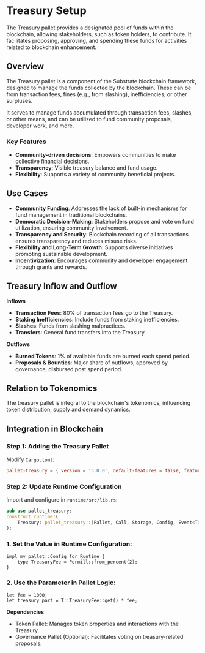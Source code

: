 # Treasury Setup

The Treasury pallet provides a designated pool of funds within the blockchain, allowing stakeholders, such as token holders, to contribute. It facilitates proposing, approving, and spending these funds for activities related to blockchain enhancement.

## Overview

The Treasury pallet is a component of the Substrate blockchain framework, designed to manage the funds collected by the blockchain. These can be from transaction fees, fines (e.g., from slashing), inefficiencies, or other surpluses.

It serves to manage funds accumulated through transaction fees, slashes, or other means, and can be utilized to fund community proposals, developer work, and more.

### Key Features

- **Community-driven decisions**: Empowers communities to make collective financial decisions.
- **Transparency**: Visible treasury balance and fund usage.
- **Flexibility**: Supports a variety of community beneficial projects.

## Use Cases

- **Community Funding**: Addresses the lack of built-in mechanisms for fund management in traditional blockchains.
- **Democratic Decision-Making**: Stakeholders propose and vote on fund utilization, ensuring community involvement.
- **Transparency and Security**: Blockchain recording of all transactions ensures transparency and reduces misuse risks.
- **Flexibility and Long-Term Growth**: Supports diverse initiatives promoting sustainable development.
- **Incentivization**: Encourages community and developer engagement through grants and rewards.

## Treasury Inflow and Outflow

**Inflows**
- **Transaction Fees**: 80% of transaction fees go to the Treasury.
- **Staking Inefficiencies**: Include funds from staking inefficiencies.
- **Slashes**: Funds from slashing malpractices.
- **Transfers**: General fund transfers into the Treasury.

**Outflows**
- **Burned Tokens**: 1% of available funds are burned each spend period.
- **Proposals & Bounties**: Major share of outflows, approved by governance, disbursed post spend period.

## Relation to Tokenomics

The treasury pallet is integral to the blockchain's tokenomics, influencing token distribution, supply and demand dynamics.

## Integration in Blockchain

### Step 1: Adding the Treasury Pallet

Modify `Cargo.toml`:

```toml
pallet-treasury = { version = '3.0.0', default-features = false, features = ['runtime-benchmarks'] }
```

### Step 2: Update Runtime Configuration

Import and configure in `runtime/src/lib.rs`:

```rs
pub use pallet_treasury;
construct_runtime!(
    Treasury: pallet_treasury::{Pallet, Call, Storage, Config, Event<T>},
);
```

### 1. Set the Value in Runtime Configuration:

```
impl my_pallet::Config for Runtime {
    type TreasuryFee = Permill::from_percent(2);
}

```

### 2. Use the Parameter in Pallet Logic:
```
let fee = 1000;
let treasury_part = T::TreasuryFee::get() * fee;

```

**Dependencies**

- Token Pallet: Manages token properties and interactions with the Treasury.
- Governance Pallet (Optional): Facilitates voting on treasury-related proposals.



